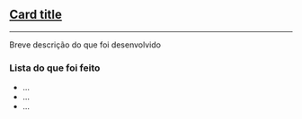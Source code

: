 ## [Card title](cardUrl)

---

Breve descrição do que foi desenvolvido

### Lista do que foi feito

- ...
- ...
- ...
